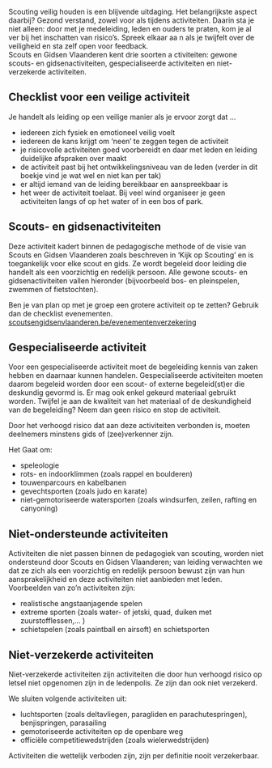 Scouting veilig houden is een blijvende uitdaging. Het belangrijkste aspect daarbij? Gezond verstand, zowel voor als tijdens
activiteiten. Daarin sta je niet alleen: door met je medeleiding, leden en ouders te praten, kom je al ver bij het inschatten van
risico’s. Spreek elkaar aa n als je twijfelt over de veiligheid en sta zelf open voor feedback.  
Scouts en Gidsen Vlaanderen kent drie soorten a ctiviteiten: gewone scouts- en gidsenactiviteiten, gespecialiseerde activiteiten en niet-verzekerde activiteiten.

## Checklist voor een veilige activiteit
Je handelt als leiding op een veilige manier als je ervoor zorgt dat …

- iedereen zich fysiek en emotioneel veilig voelt
- iedereen de kans krijgt om ‘neen’ te zeggen tegen de activiteit
- je risicovolle activiteiten goed voorbereidt en daar met leden en leiding duidelijke afspraken over maakt
- de activiteit past bij het ontwikkelingsniveau van de leden (verder in dit boekje vind je wat wel en niet kan per tak)
- er altijd iemand van de leiding bereikbaar en aanspreekbaar is
- het weer de activiteit toelaat. Bij veel wind organiseer je geen activiteiten langs of op het water of in een bos of park.

## Scouts- en gidsenactiviteiten
Deze activiteit kadert binnen de pedagogische methode of de visie van Scouts en Gidsen Vlaanderen zoals beschreven in ‘Kijk op Scouting’ en is toegankelijk voor elke scout en gids. Ze wordt begeleid door leiding die handelt als een voorzichtig en redelijk persoon. Alle gewone scouts- en gidsenactiviteiten vallen hieronder (bijvoorbeeld bos- en pleinspelen, zwemmen of fietstochten).

Ben je van plan op met je groep een grotere activiteit op te zetten? Gebruik dan de checklist evenementen. [scoutsengidsenvlaanderen.be/evenementenverzekering](https://www.scoutsengidsenvlaanderen.be/evenementenverzekering)

## Gespecialiseerde activiteit
Voor een gespecialiseerde activiteit moet de begeleiding kennis van zaken hebben en daarnaar kunnen handelen. Gespecialiseerde activiteiten moeten daarom begeleid worden door een scout- of externe begeleid(st)er die deskundig gevormd is. Er mag ook enkel gekeurd materiaal gebruikt worden. Twijfel je aan de kwaliteit van het materiaal of de deskundigheid van de begeleiding? Neem dan geen risico en stop de activiteit.

Door het verhoogd risico dat aan deze activiteiten verbonden is, moeten deelnemers minstens gids of (zee)verkenner zijn.

Het Gaat om:

- speleologie
- rots- en indoorklimmen (zoals rappel en boulderen)
- touwenparcours en kabelbanen
- gevechtsporten (zoals judo en karate)
- niet-gemotoriseerde watersporten (zoals windsurfen, zeilen, rafting en canyoning)

## Niet-ondersteunde activiteiten
Activiteiten die niet passen binnen de pedagogiek van scouting, worden niet ondersteund door Scouts en Gidsen Vlaanderen; van leiding verwachten we dat ze zich als een voorzichtig en redelijk persoon bewust zijn van hun aansprakelijkheid en deze activiteiten niet aanbieden met leden. Voorbeelden van zo’n activiteiten zijn:

- realistische angstaanjagende spelen
- extreme sporten (zoals water- of jetski, quad, duiken met zuurstofflessen,... )
- schietspelen (zoals paintball en airsoft) en schietsporten

## Niet-verzekerde activiteiten
Niet-verzekerde activiteiten zijn activiteiten die door hun verhoogd risico op letsel niet opgenomen zijn in de ledenpolis. Ze zijn dan ook niet verzekerd.

We sluiten volgende activiteiten uit:

- luchtsporten (zoals deltavliegen, paragliden en parachutespringen), benjispringen, parasailing
- gemotoriseerde activiteiten op de openbare weg
- officiële competitiewedstrijden (zoals wielerwedstrijden)

Activiteiten die wettelijk verboden zijn, zijn per definitie nooit verzekerbaar.
